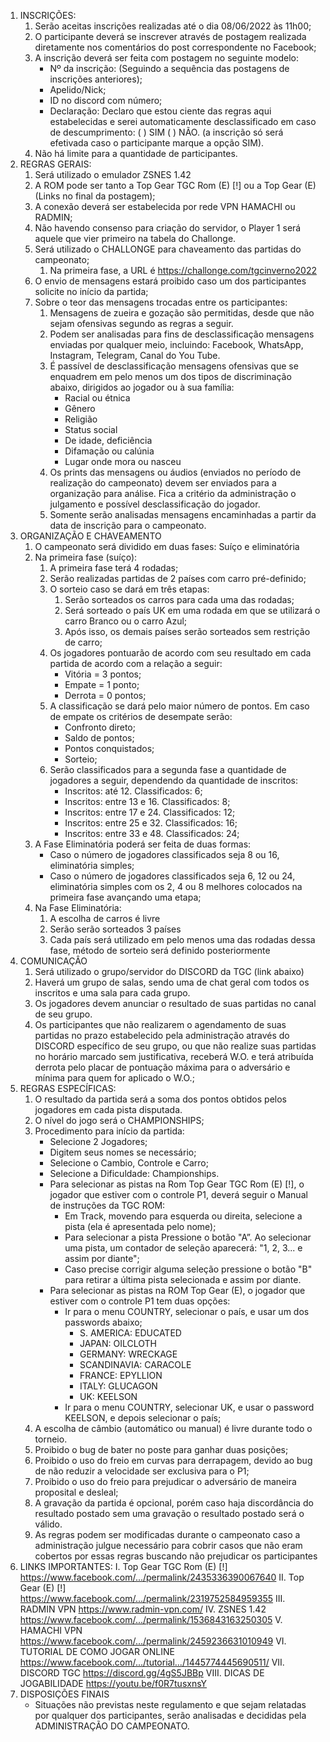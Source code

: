 1. INSCRIÇÕES:
    1. Serão aceitas inscrições realizadas até o dia 08/06/2022 às 11h00;
    1. O participante deverá se inscrever através de postagem realizada diretamente nos comentários do post correspondente no Facebook;
    1. A inscrição deverá ser feita com postagem no seguinte modelo:
        - Nº da inscrição: (Seguindo a sequência das postagens de inscrições anteriores);
        - Apelido/Nick;
        - ID no discord com número;
        - Declaração: Declaro que estou ciente das regras aqui estabelecidas e serei automaticamente desclassificado em caso de descumprimento: ( ) SIM ( ) NÃO. (a inscrição só será efetivada caso o participante marque a opção SIM).
    1. Não há limite para a quantidade de participantes.
1. REGRAS GERAIS:
    1. Será utilizado o emulador ZSNES 1.42
    1. A ROM pode ser tanto a Top Gear TGC Rom (E) [!] ou a Top Gear (E) (Links no final da postagem);
    1. A conexão deverá ser estabelecida por rede VPN HAMACHI ou RADMIN;
    1. Não havendo consenso para criação do servidor, o Player 1 será aquele que vier primeiro na tabela do Challonge.
    1. Será utilizado o CHALLONGE para chaveamento das partidas do campeonato;
        1. Na primeira fase, a URL é https://challonge.com/tgcinverno2022
    1. O envio de mensagens estará proibido caso um dos participantes solicite no início da partida;
    1. Sobre o teor das mensagens trocadas entre os participantes:
        1. Mensagens de zueira e gozação são permitidas, desde que não sejam ofensivas segundo as regras a seguir.
        1. Podem ser analisadas para fins de desclassificação mensagens enviadas por qualquer meio, incluindo: Facebook, WhatsApp, Instagram, Telegram, Canal do You Tube.
        1. É passível de desclassificação mensagens ofensivas que se enquadrem em pelo menos um dos tipos de discriminação abaixo, dirigidos ao jogador ou à sua família:
            - Racial ou étnica
            - Gênero
            - Religião
            - Status social
            - De idade, deficiência
            - Difamação ou calúnia
            - Lugar onde mora ou nasceu
        1. Os prints das mensagens ou áudios (enviados no período de realização do campeonato) devem ser enviados para a organização para análise. Fica a critério da administração o julgamento e possível desclassificação do jogador.
        1. Somente serão analisadas mensagens encaminhadas a partir da data de inscrição para o campeonato.
1. ORGANIZAÇÃO E CHAVEAMENTO
    1. O campeonato será dividido em duas fases: Suíço e eliminatória
    1. Na primeira fase (suíço):
        1. A primeira fase terá 4 rodadas;
        1. Serão realizadas partidas de 2 países com carro pré-definido;
        1. O sorteio caso se dará em três etapas:
            1. Serão sorteados os carros para cada uma das rodadas;
            1. Será sorteado o país UK em uma rodada em que se utilizará o carro Branco ou o carro Azul;
            1. Após isso, os demais países serão sorteados sem restrição de carro;
        1. Os jogadores pontuarão de acordo com seu resultado em cada partida de acordo com a relação a seguir:
            - Vitória = 3 pontos;
            - Empate = 1 ponto;
            - Derrota = 0 pontos;
        1. A classificação se dará pelo maior número de pontos. Em caso de empate os critérios de desempate serão:
            - Confronto direto;
            - Saldo de pontos;
            - Pontos conquistados;
            - Sorteio;
        1. Serão classificados para a segunda fase a quantidade de jogadores a seguir, dependendo da quantidade de inscritos:
            - Inscritos: até 12. Classificados: 6;
            - Inscritos: entre 13 e 16. Classificados: 8;
            - Inscritos: entre 17 e 24. Classificados: 12;
            - Inscritos: entre 25 e 32. Classificados: 16;
            - Inscritos: entre 33 e 48. Classificados: 24;
    1. A Fase Eliminatória poderá ser feita de duas formas:
        - Caso o número de jogadores classificados seja 8 ou 16, eliminatória simples;
        - Caso o número de jogadores classificados seja 6, 12 ou 24, eliminatória simples com os 2, 4 ou 8 melhores colocados na primeira fase avançando uma etapa;
    1. Na Fase Eliminatória:
        1. A escolha de carros é livre
        1. Serão serão sorteados 3 países
        1. Cada país será utilizado em pelo menos uma das rodadas dessa fase, método de sorteio será definido posteriormente
1. COMUNICAÇÂO
    1. Será utilizado o grupo/servidor do DISCORD da TGC (link abaixo)
    1. Haverá um grupo de salas, sendo uma de chat geral com todos os inscritos e uma sala para cada grupo.
    1. Os jogadores devem anunciar o resultado de suas partidas no canal de seu grupo.
    1. Os participantes que não realizarem o agendamento de suas partidas no prazo estabelecido pela administração através do DISCORD específico de seu grupo, ou que não realize suas partidas no horário marcado sem justificativa, receberá W.O. e terá atribuída derrota pelo placar de pontuação máxima para o adversário e mínima para quem for aplicado o W.O.;
1. REGRAS ESPECÍFICAS:
    1. O resultado da partida será a soma dos pontos obtidos pelos jogadores em cada pista disputada.  
    1. O nível do jogo será o CHAMPIONSHIPS;
    1. Procedimento para início da partida:
        - Selecione 2 Jogadores;
        - Digitem seus nomes se necessário;
        - Selecione o Cambio, Controle e Carro;
        - Selecione a Dificuldade: Championships.
        - Para selecionar as pistas na Rom Top Gear TGC Rom (E) [!], o jogador que estiver com o controle P1, deverá seguir o Manual de instruções da TGC ROM:
            - Em Track, movendo para esquerda ou direita, selecione a pista (ela é apresentada pelo nome);
            - Para selecionar a pista Pressione o botão "A”. Ao selecionar uma pista, um contador de seleção aparecerá: "1, 2, 3... e assim por diante";
            - Caso precise corrigir alguma seleção pressione o botão "B" para retirar a última pista selecionada e assim por diante.
        - Para selecionar as pistas na ROM Top Gear (E), o jogador que estiver com o controle P1 tem duas opções:
            - Ir para o menu COUNTRY, selecionar o país, e usar um dos passwords abaixo;
                - S. AMERICA: EDUCATED
                - JAPAN: OILCLOTH
                - GERMANY: WRECKAGE
                - SCANDINAVIA: CARACOLE
                - FRANCE: EPYLLION
                - ITALY: GLUCAGON
                - UK: KEELSON
            - Ir para o menu COUNTRY, selecionar UK, e usar o password KEELSON, e depois selecionar o país; 
    1. A escolha de câmbio (automático ou manual) é livre durante todo o torneio.
    4. Proibido o bug de bater no poste para ganhar duas posições;
    4. Proibido o uso do freio em curvas para derrapagem, devido ao bug de não reduzir a velocidade ser exclusiva para o P1;
    4. Proibido o uso do freio para prejudicar o adversário de maneira proposital e desleal;
    1. A gravação da partida é opcional, porém caso haja discordância do resultado postado sem uma gravação o resultado postado será o válido.
    1. As regras podem ser modificadas durante o campeonato caso a administração julgue necessário para cobrir casos que não eram cobertos por essas regras buscando não prejudicar os participantes
4. LINKS IMPORTANTES:
I. Top Gear TGC Rom (E) [!]
https://www.facebook.com/.../permalink/2435336390067640
II. Top Gear (E) [!]
https://www.facebook.com/.../permalink/2319752584959355
III. RADMIN VPN
https://www.radmin-vpn.com/
IV. ZSNES 1.42
https://www.facebook.com/.../permalink/1536843163250305
V. HAMACHI VPN
https://www.facebook.com/.../permalink/2459236631010949
VI. TUTORIAL DE COMO JOGAR ONLINE
https://www.facebook.com/.../tutorial.../1445774445690511/
VII. DISCORD TGC
https://discord.gg/4gS5JBBp
VIII. DICAS DE JOGABILIDADE
https://youtu.be/f0R7tusxnsY
4. DISPOSIÇÕES FINAIS
    - Situações não previstas neste regulamento e que sejam relatadas por qualquer dos participantes, serão analisadas e decididas pela ADMINISTRAÇÃO DO CAMPEONATO.
